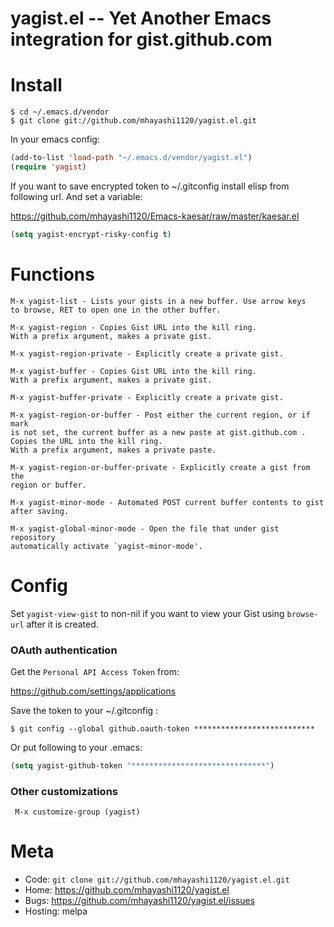 yagist.el -- Yet Another Emacs integration for gist.github.com
==============================================================

Install
=======

    $ cd ~/.emacs.d/vendor
    $ git clone git://github.com/mhayashi1120/yagist.el.git

In your emacs config:

```lisp
(add-to-list 'load-path "~/.emacs.d/vendor/yagist.el")
(require 'yagist)
```

If you want to save encrypted token to ~/.gitconfig install elisp from following url.
And set a variable:

https://github.com/mhayashi1120/Emacs-kaesar/raw/master/kaesar.el

```lisp
(setq yagist-encrypt-risky-config t)
```

Functions
=========

    M-x yagist-list - Lists your gists in a new buffer. Use arrow keys
    to browse, RET to open one in the other buffer.

    M-x yagist-region - Copies Gist URL into the kill ring.
    With a prefix argument, makes a private gist.

    M-x yagist-region-private - Explicitly create a private gist.

    M-x yagist-buffer - Copies Gist URL into the kill ring.
    With a prefix argument, makes a private gist.

    M-x yagist-buffer-private - Explicitly create a private gist.

    M-x yagist-region-or-buffer - Post either the current region, or if mark
    is not set, the current buffer as a new paste at gist.github.com .
    Copies the URL into the kill ring.
    With a prefix argument, makes a private paste.

    M-x yagist-region-or-buffer-private - Explicitly create a gist from the
    region or buffer.

    M-x yagist-minor-mode - Automated POST current buffer contents to gist
	after saving.

    M-x yagist-global-minor-mode - Open the file that under gist repository
    automatically activate `yagist-minor-mode'.

Config
======

Set `yagist-view-gist` to non-nil if you want to view your Gist using
 `browse-url` after it is created.

### OAuth authentication

Get the `Personal API Access Token` from:

https://github.com/settings/applications

Save the token to your ~/.gitconfig :

    $ git config --global github.oauth-token ***************************

Or put following to your .emacs:

```lisp
(setq yagist-github-token "******************************")
```

### Other customizations

     M-x customize-group (yagist)

Meta
====

* Code: `git clone git://github.com/mhayashi1120/yagist.el.git`
* Home: <https://github.com/mhayashi1120/yagist.el>
* Bugs: <https://github.com/mhayashi1120/yagist.el/issues>
* Hosting: melpa

